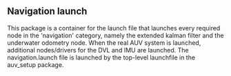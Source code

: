 ## Navigation launch

This package is a container for the launch file that launches every required node in the 'navigation' category, namely the extended kalman filter and the underwater odometry node. When the real AUV system is launched, additional nodes/drivers for the DVL and IMU are launched. The navigation.launch file is launched by the top-level launchfile in the auv_setup package.